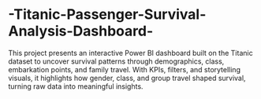 # -Titanic-Passenger-Survival-Analysis-Dashboard-
This project presents an interactive Power BI dashboard built on the Titanic dataset to uncover survival patterns through demographics, class, embarkation points, and family travel. With KPIs, filters, and storytelling visuals, it highlights how gender, class, and group travel shaped survival, turning raw data into meaningful insights.
